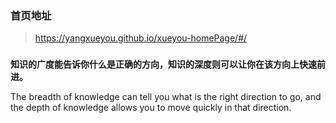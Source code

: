 

### **首页地址**

> https://yangxueyou.github.io/xueyou-homePage/#/



### 

**知识的广度能告诉你什么是正确的方向，知识的深度则可以让你在该方向上快速前进。**

The breadth of knowledge can tell you what is the right direction to go, and the depth of knowledge allows you to move quickly in that direction.


